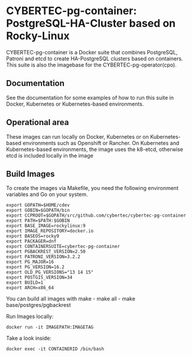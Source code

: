 # CYBERTEC-pg-container: PostgreSQL-HA-Cluster based on Rocky-Linux

<p>CYBERTEC-pg-container is a Docker suite that combines PostgreSQL, Patroni and etcd to create HA-PostgreSQL clusters based on containers. This suite is also the imagebase for the CYBERTEC-pg-operator(cpo).</p>

## Documentation

<p>See the documentation for some examples of how to run this suite in Docker, Kubernetes or Kubernetes-based environments.</p>

## Operational area
<p>These images can run locally on Docker, Kubernetes or on Kubernetes-based environments such as Openshift or Rancher.
On Kubernetes and Kubernetes-based environments, the image uses the k8-etcd, otherwise etcd is included locally in the image</p>

## Build Images

<p>To create the images via Makefile, you need the following environment variables and Go on your system.</p>

    export GOPATH=$HOME/cdev
    export GOBIN=$GOPATH/bin
    export CCPROOT=$GOPATH/src/github.com/cybertec/cybertec-pg-container
    export PATH=$PATH:$GOBIN
    export BASE_IMAGE=rockylinux:9
    export IMAGE_REPOSITORY=docker.io
    export BASEOS=rocky9
    export PACKAGER=dnf
    export CONTAINERSUITE=cybertec-pg-container
    export PGBACKREST_VERSION=2.50
    export PATRONI_VERSION=3.2.2
    export PG_MAJOR=16
    export PG_VERSION=16.2
    export OLD_PG_VERSIONS="13 14 15"
    export POSTGIS_VERSION=34
    export BUILD=1
    export ARCH=x86_64

<p>You can build all images with make
- make all
- make base/postgres/pgbackrest</p>
<p>Run Images locally:</p>

    docker run -it IMAGEPATH:IMAGETAG
<p>Take a look inside:</p>

    docker exec -it CONTAINERID /bin/bash
